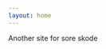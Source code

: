 ```yaml
---
layout: home
---
```

<link rel="stylesheet" href="/css/style.css" />
<link rel="stylesheet" href="/css/main.css" />
<link rel="stylesheet" href="/css/colors.css" />

Another site for sore skode
